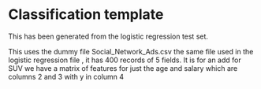 # Classification template

This has been generated from the logistic regression test set.

 This uses the dummy file Social_Network_Ads.csv the same file used in the logistic regression file
 , it has 400 records of 5 fields. It is for an add for SUV
 we have a matrix of features for just the age and salary which are columns 2 and 3 with y in column 4